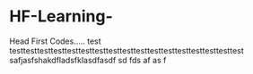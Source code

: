 # HF-Learning-
Head First Codes.....
test
testtesttesttesttesttesttesttesttesttesttesttesttesttesttesttesttest
safjasfshakdfladsfklasdfasdf
sd
fds
af
as
f
